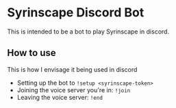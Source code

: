 # Syrinscape Discord Bot #

This is intended to be a bot to play Syrinscape in discord. 

## How to use

This is how I envisage it being used in discord

- Setting up the bot to  `!setup <syrinscape-token>`
- Joining the voice server you're in: `!join`
- Leaving the voice server: `!end`
